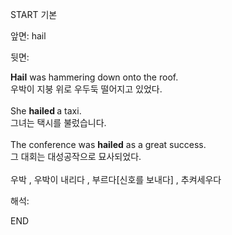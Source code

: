 START
기본

앞면:
hail


뒷면:
<div><strong>Hail</strong> was hammering down onto the roof. </div><div>우박이 지붕 위로 우두둑 떨어지고 있었다.</div><div><br></div><div>She <b>hailed </b>a taxi.<br></div><div>그녀는 택시를 불렀습니다.<br></div><div><br></div><div><div>The conference was <b>hailed</b> as a great success. </div><div>그 대회는 대성공작으로 묘사되었다.</div></div><div><br></div><div>우박 , 우박이 내리다 , 부르다[신호를 보내다] , 추켜세우다</div>


해석:

END